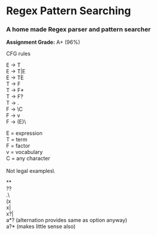 # Regex Pattern Searching
### A home made Regex parser and pattern searcher

**Assignment Grade:** A+ (96%)


CFG rules

E -> T\
E -> T|E\
E -> TE\
T -> F\
T -> F*\
T -> F?\
T -> .\
F -> \C\
F -> v\
F -> (E)\

E = expression\
T = term\
F = factor\
v = vocabulary\
C = any character\
\
Not legal examples\

** \
?? \
.\ \
(x \
x| \
x?| \
a*? (alternation provides same as option anyway)\
a?* (makes little sense also)


